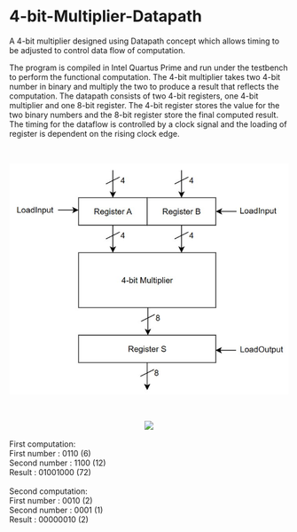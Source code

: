 # 4-bit-Multiplier-Datapath
A 4-bit multiplier designed using Datapath concept which allows timing to be adjusted to control data flow of computation.

The program is compiled in Intel Quartus Prime and run under the testbench to perform the functional computation.
The 4-bit multiplier takes two 4-bit number in binary and multiply the two to produce a result that reflects the computation.
The datapath consists of two 4-bit registers, one 4-bit multiplier and one 8-bit register.
The 4-bit register stores the value for the two binary numbers and the 8-bit register store the final computed result.
The timing for the dataflow is controlled by a clock signal and the loading of register is dependent on the rising clock edge.

<br />
<p align="center">
  <img src="https://github.com/antiwck/4-bit-Multiplier-Datapath/blob/888b7289f3dd57e0bd18e78a9959bef06a4a0b01/Sources/Datapath%20design.jpg/">
</p>
<br />
<p align="center">
  <img src="http://some_place.com/image.png](https://github.com/antiwck/4-bit-Multiplier-Datapath/blob/888b7289f3dd57e0bd18e78a9959bef06a4a0b01/Sources/Result.jpg)"/>
</p>

First computation:<br />
First number  : 0110 (6)<br />
Second number : 1100 (12)<br />
Result        : 01001000 (72)<br />
<br />
Second computation:<br />
First number  : 0010 (2)<br />
Second number : 0001 (1)<br />
Result        : 00000010 (2)<br />
